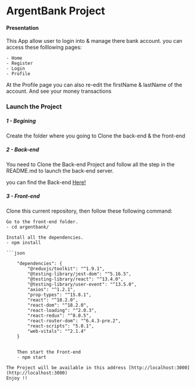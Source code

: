 # ArgentBank Project

#### Presentation

This App allow user to login into & manage there bank account.
you can access these folllowing pages:

    - Home
    - Register
    - Login
    - Profile

At the Profile page you can also re-edit the firstName & lastName of
the account.
And see your money transactions

### Launch the Project

##### 1 - Begining

Create the folder where you going to Clone the back-end & the front-end

##### 2 - Back-end

You need to Clone the Back-end Project and follow all the step in the README.md
to launch the back-end server.

you can find the Back-end [Here!](https://github.com/OpenClassrooms-Student-Center/Project-10-Bank-API)

##### 3 - Front-end

Clone this current repository, then follow these following command:

    Go to the front-end folder.
    - cd argentbank/

    Install all the dependencies.
    - npm install

    ```json

        "dependencies": {
            "@reduxjs/toolkit": "^1.9.1",
            "@testing-library/jest-dom": "^5.16.5",
            "@testing-library/react": "^13.4.0",
            "@testing-library/user-event": "^13.5.0",
            "axios": "^1.2.1",
            "prop-types": "^15.8.1",
            "react": "^18.2.0",
            "react-dom": "^18.2.0",
            "react-loading": "^2.0.3",
            "react-redux": "^8.0.5",
            "react-router-dom": "^6.4.3-pre.2",
            "react-scripts": "5.0.1",
            "web-vitals": "^2.1.4"
        }

```

    Then start the Front-end
    - npm start

The Project will be available in this address [http://localhost:3000](http://localhost:3000)
Enjoy !!
```
